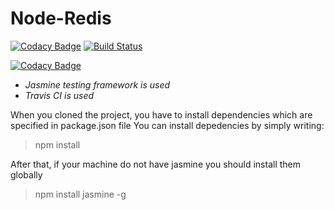 # Node-Redis

[![Codacy Badge](https://api.codacy.com/project/badge/Grade/8cd652b23b4943d0944bb4c3ae891d11)](https://www.codacy.com/app/dev.ahmetturkmen/NodeRecommendation?utm_source=github.com&utm_medium=referral&utm_content=ahmetturkmen/NodeRecommendation&utm_campaign=badger)
[![Build Status](https://travis-ci.org/ahmetturkmen/NodeRecommendation.svg?branch=master)](https://travis-ci.org/ahmetturkmen/NodeRecommendation)


[![Codacy Badge](https://api.codacy.com/project/badge/Grade/8cd652b23b4943d0944bb4c3ae891d11)](https://www.codacy.com/app/dev.ahmetturkmen/NodeRecommendation?utm_source=github.com&amp;utm_medium=referral&amp;utm_content=ahmetturkmen/NodeRecommendation&amp;utm_campaign=Badge_Grade)

* _Jasmine testing framework is used_
* _Travis CI is used_

When you cloned the project, you have to install dependencies which are specified in package.json file 
You can install depedencies by simply writing: 

>npm install 

After that, if your machine do not have jasmine you should install them globally 

> npm install jasmine -g 
